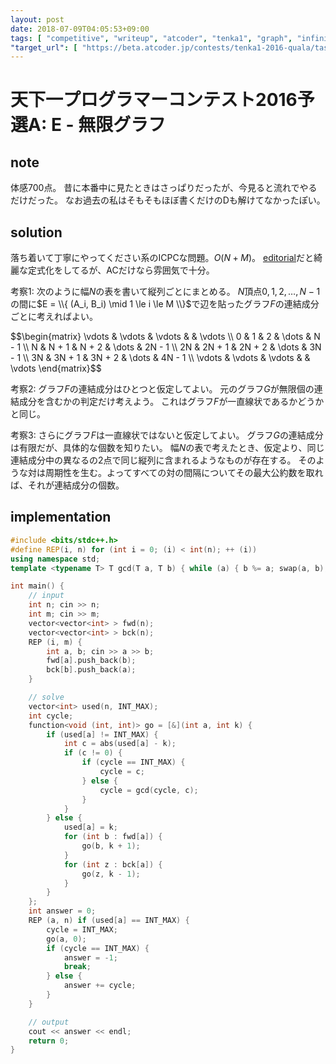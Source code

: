 ```yaml
---
layout: post
date: 2018-07-09T04:05:53+09:00
tags: [ "competitive", "writeup", "atcoder", "tenka1", "graph", "infinite-graph" ]
"target_url": [ "https://beta.atcoder.jp/contests/tenka1-2016-quala/tasks/tenka1_2016_qualA_e" ]
---
```


# 天下一プログラマーコンテスト2016予選A: E - 無限グラフ

## note

体感$700$点。
昔に本番中に見たときはさっぱりだったが、今見ると流れでやるだけだった。
なお過去の私はそもそもほぼ書くだけのDも解けてなかったぽい。

## solution

落ち着いて丁寧にやってください系のICPCな問題。$O(N + M)$。
[editorial](https://tenka1-2016-quala.contest.atcoder.jp/data/other/tenka1-2016-quala/editorial.pdf)だと綺麗な定式化をしてるが、ACだけなら雰囲気で十分。

考察1:
次のように幅$N$の表を書いて縦列ごとにまとめる。
$N$頂点$0, 1, 2, \dots, N - 1$の間に$E = \\{ (A_i, B_i) \mid 1 \le i \le M \\}$で辺を貼ったグラフ$F$の連結成分ごとに考えればよい。

<div>$$\begin{matrix}
    \vdots & \vdots & \vdots & & \vdots \\
    0 & 1 & 2 & \dots & N - 1 \\
    N & N + 1 & N + 2 & \dots & 2N - 1 \\
    2N & 2N + 1 & 2N + 2 & \dots & 3N - 1 \\
    3N & 3N + 1 & 3N + 2 & \dots & 4N - 1 \\
    \vdots & \vdots & \vdots & & \vdots
\end{matrix}$$</div>

考察2:
グラフ$F$の連結成分はひとつと仮定してよい。
元のグラフ$G$が無限個の連結成分を含むかの判定だけ考えよう。
これはグラフ$F$が一直線状であるかどうかと同じ。

考察3:
さらにグラフ$F$は一直線状ではないと仮定してよい。
グラフ$G$の連結成分は有限だが、具体的な個数を知りたい。
幅$N$の表で考えたとき、仮定より、同じ連結成分中の異なるの$2$点で同じ縦列に含まれるようなものが存在する。
そのような対は周期性を生む。よってすべての対の間隔についてその最大公約数を取れば、それが連結成分の個数。


## implementation

``` c++
#include <bits/stdc++.h>
#define REP(i, n) for (int i = 0; (i) < int(n); ++ (i))
using namespace std;
template <typename T> T gcd(T a, T b) { while (a) { b %= a; swap(a, b); } return b; }

int main() {
    // input
    int n; cin >> n;
    int m; cin >> m;
    vector<vector<int> > fwd(n);
    vector<vector<int> > bck(n);
    REP (i, m) {
        int a, b; cin >> a >> b;
        fwd[a].push_back(b);
        bck[b].push_back(a);
    }

    // solve
    vector<int> used(n, INT_MAX);
    int cycle;
    function<void (int, int)> go = [&](int a, int k) {
        if (used[a] != INT_MAX) {
            int c = abs(used[a] - k);
            if (c != 0) {
                if (cycle == INT_MAX) {
                    cycle = c;
                } else {
                    cycle = gcd(cycle, c);
                }
            }
        } else {
            used[a] = k;
            for (int b : fwd[a]) {
                go(b, k + 1);
            }
            for (int z : bck[a]) {
                go(z, k - 1);
            }
        }
    };
    int answer = 0;
    REP (a, n) if (used[a] == INT_MAX) {
        cycle = INT_MAX;
        go(a, 0);
        if (cycle == INT_MAX) {
            answer = -1;
            break;
        } else {
            answer += cycle;
        }
    }

    // output
    cout << answer << endl;
    return 0;
}
```
